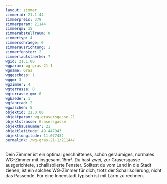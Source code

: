 ```yaml
---
layout: zimmer
zimmerid: 21.1.44
zimmerpreis: 379
zimmerparam: 21144
zimmerqm: 15
zimmerabstellraum: 0
zimmertyp: 4
zimmerschraege: 0
zimmerausrichtung: 1
zimmerfenster: 2
zimmerlautstaerke: 7
wgid: 21.1.00
wgparam: wg-gras-21-1
wgname: Gras
wggeschoss: 1
wgqm: 3
wgzimmer: 4
wgterrasse: 0
wgterrasse_qm: 0
wgbaeder: 1
wgfahrrad: 2
wgwaschen: 5
objektid: 21.0.00
objektparam: wg-grasersgasse-21
objektstrasse: Grasersgasse
objekthausnummer: 21
objektlatitude: 49.447943
objektlongitude: 11.077432
permalink: /wg-gras-21-1/21144/
---
```

Dein Zimmer ist ein optimal geschnittenes, schön geräumiges, normales WG-Zimmer mit insgesamt 15m². Du hast zwei, zur Grasersgasse ausgerichtete, schallisolierte Fenster. Solltest du vom Land in die Stadt ziehen, ist ein solches WG-Zimmer für dich, trotz der Schallisolierung, nicht das Passende. Für eine Innenstadt typisch ist mit Lärm zu rechnen. 